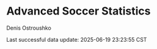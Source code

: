 # Advanced Soccer Statistics
Denis Ostroushko

<!-- gfm -->

Last successful data update: 2025-06-19 23:23:55 CST
